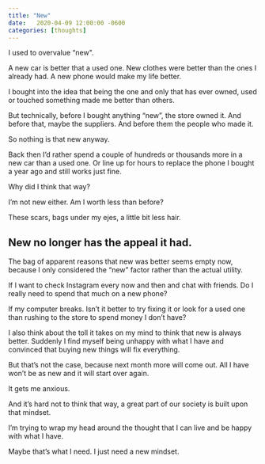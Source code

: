 ```yaml
---
title: "New"
date:   2020-04-09 12:00:00 -0600
categories: [thoughts]
---
```


I used to overvalue “new".

A new car is better that a used one. New clothes were better than the ones I already had. A new phone would make my life better.

I bought into the idea that being the one and only that has ever owned, used or touched something made me better than others.

But technically, before I bought anything “new”, the store owned it. And before that,  maybe the suppliers. And before them the people who made it.

So nothing is that new anyway.

Back then I’d rather spend a couple of hundreds or thousands more in a new car than a used one. Or line up for hours to replace the phone I bought a year ago and still works just fine.

Why did I think that way?

I’m not new either. Am I worth less than before?

These scars, bags under my ejes, a little bit less hair.

## New no longer has the appeal it had.

The bag of apparent reasons that new was better seems empty now, because I only considered the “new” factor rather than the actual utility.

If I want to check Instagram every now and then and chat with friends. Do I really need to spend that much on a new phone?

If my computer breaks. Isn’t it better to try fixing it or look for a used one than rushing to the store to spend money I don’t have?

I also think about the toll it takes on my mind to think that new is always better. Suddenly I find myself being unhappy with what I have and convinced that buying new things will fix everything.

But that’s not the case, because next month more will come out. All I have won’t be as new and it will start over again.

It gets me anxious.

And it’s hard not to think that way, a great part of our society is built upon that mindset.

I’m trying to wrap my head around the thought that I can live and be happy with what I have.

Maybe that’s what I need. I just need a new mindset.

